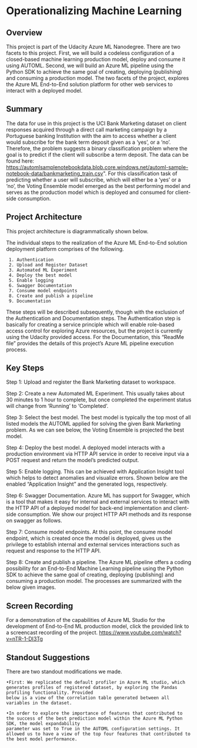 # Operationalizing Machine Learning

## Overview
This project is part of the Udacity Azure ML Nanodegree. There are two facets to this project. First, we will build a codeless configuration of a closed-based machine learning production model, deploy and consume it using AUTOML. Second, we will build an Azure ML pipeline using the Python SDK to achieve the same goal of creating, deploying (publishing) and consuming a production model. The two facets of the project, explores the Azure ML End-to-End solution platform for other web services to interact with a deployed model. 

## Summary
The data for use in this project is the UCI Bank Marketing dataset on client responses acquired through a direct call marketing campaign by a Portuguese banking Institution with the aim to access whether a client would subscribe for the bank term deposit given as a ‘yes’, or a ‘no’. Therefore, the problem suggests a binary classification problem where the goal is to predict if the client will subscribe a term deposit. The data can be found here: https://automlsamplenotebookdata.blob.core.windows.net/automl-sample-notebook-data/bankmarketing_train.csv". For this classification task of predicting whether a user will subscribe, which will either be a ‘yes’ or a ‘no’, the Voting Ensemble model emerged as the best performing model and serves as the production model which is deployed and consumed for client-side consumption.

## Project Architecture
This project architecture is diagrammatically shown below.

The individual steps to the realization of the Azure ML End-to-End solution deployment platform comprises of the following.
 
     1.	Authentication
     2.	Upload and Register Dataset
     3.	Automated ML Experiment
     4.	Deploy the best model
     5.	Enable logging
     6.	Swagger Documentation
     7.	Consume model endpoints
     8.	Create and publish a pipeline
     9.	Documentation

These steps will be described subsequently, though with the exclusion of the Authentication and Documentation steps. The Authentication step is basically for creating a service principle which will enable role-based access control for exploring Azure resources, but the project is currently using the Udacity provided access. For the Documentation, this “ReadMe file” provides the details of this project’s Azure ML pipeline execution process.
 

## Key Steps
Step 1: Upload and register the Bank Marketing dataset to workspace.


Step 2: Create a new Automated ML Experiment. This usually takes about 30 minutes to 1 hour to complete, but once completed the experiment status will change from ‘Running’ to ‘Completed’. 


Step 3: Select the best model. The best model is typically the top most of all listed models the AUTOML applied for solving the given Bank Marketing problem. As we can see below, the Voting Ensemble is projected the best model. 


Step 4: Deploy the best model. A deployed model interacts with a production environment via HTTP API service in order to receive input via a POST request and return the model’s predicted output. 


Step 5: Enable logging. This can be achieved with Application Insight tool which helps to detect anomalies and visualize errors. Shown below are the enabled “Application Insight” and the generated logs, respectively.


Step 6: Swagger Documentation. Azure ML has support for Swagger, which is a tool that makes it easy for internal and external services to interact with the HTTP API of a deployed model for back-end implementation and client-side consumption. We show our project HTTP API methods and its response on swagger as follows.


Step 7: Consume model endpoints. At this point, the consume model endpoint, which is created once the model is deployed, gives us the privilege to establish internal and external services interactions such as request and response to the HTTP API. 


Step 8: Create and publish a pipeline. The Azure ML pipeline offers a coding possibility for an End-to-End Machine Learning pipeline using the Python SDK to achieve the same goal of creating, deploying (publishing) and consuming a production model. The processes are summarized with the below given images. 

## Screen Recording
For a demonstration of the capabilities of Azure ML Studio for the development of End-to-End ML production model, click the provided link to a screencast recording of the project. 
https://www.youtube.com/watch?v=nTR-1-DI3Tg

## Standout Suggestions
There are two standout modifications we made. 

    •First: We replicated the default profiler in Azure ML studio, which generates profiles of registered dataset, by exploring the Pandas profiling functionality. Provided 
    below is a view of the correlation table generated between all variables in the dataset. 

    •In order to explore the importance of features that contributed to the success of the best prediction model within the Azure ML Python SDK, the model expandability     
    parameter was set to True in the AUTOML configuration settings. It allowed us to have a view of the top four features that contributed to the best model performance. 
